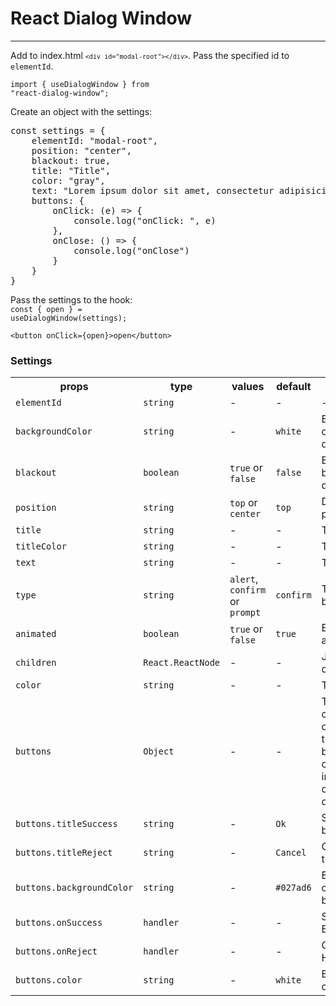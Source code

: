 <h1>React Dialog Window</h1>
<hr/>

Add to index.html <code>`<div id="modal-root"></div>`</code>. 
Pass the specified id to <code>elementId</code>.

<code>import { useDialogWindow } from "react-dialog-window";</code>

Create an object with the settings:
<pre>
const settings = {
    elementId: "modal-root",
    position: "center",
    blackout: true,
    title: "Title",
    color: "gray",
    text: "Lorem ipsum dolor sit amet, consectetur adipisicing elit.",
    buttons: {
        onClick: (e) => {
            console.log("onClick: ", e)
        },
        onClose: () => {
            console.log("onClose")
        }
    }
}
</pre>


Pass the settings to the hook:<br/>
<code>const { open } = useDialogWindow(settings);</code>

`<button onClick={open}>open</button>`

<h3>Settings</h3>  
<table>
    <tr>
        <th>props</th>
        <th>type</th>
        <th>values</th>
        <th>default</th>
        <th>description</th>
        <th>required</th>
    </tr>
    <tr>
        <td><code>elementId</code></td>
        <td><code>string</code></td>
        <td>-</td>
        <td>-</td>
        <td>-</td>
        <td>yes</td>
    </tr>
    <tr>
        <td><code>backgroundColor</code></td>
        <td><code>string</code></td>
        <td>-</td>
        <td><code>white</code></td>
        <td>Background color of the dialog box</td>
        <td>not</td>
    </tr>
    <tr>
        <td><code>blackout</code></td>
        <td><code>boolean</code></td>
        <td><code>true</code> or <code>false</code></td>
        <td><code>false</code></td>
        <td>Enable background dimming</td>
        <td>not</td>
    </tr>
    <tr>
        <td><code>position</code></td>
        <td><code>string</code></td>
        <td><code>top</code> or <code>center</code></td>
        <td><code>top</code></td>
        <td>Dialog box position</td>
        <td>not</td>
    </tr>
    <tr>
        <td><code>title</code></td>
        <td><code>string</code></td>
        <td>-</td>
        <td>-</td>
        <td>Title text</td>
        <td>not</td>
    </tr>
    <tr>
        <td><code>titleColor</code></td>
        <td><code>string</code></td>
        <td>-</td>
        <td>-</td>
        <td>Title color</td>
        <td>not</td>
    </tr>
    <tr>
        <td><code>text</code></td>
        <td><code>string</code></td>
        <td>-</td>
        <td>-</td>
        <td>Text</td>
        <td>not</td>
    </tr>
    <tr>
        <td><code>type</code></td>
        <td><code>string</code></td>
        <td><code>alert</code>, <code>confirm</code> or <code>prompt</code></td>
        <td><code>confirm</code></td>
        <td>Type of dialog box</td>
        <td>not</td>
    </tr>
    <tr>
        <td><code>animated</code></td>
        <td><code>boolean</code></td>
        <td><code>true</code> or <code>false</code></td>
        <td><code>true</code></td>
        <td>Enable animation</td>
        <td>not</td>
    </tr>
    <tr>
        <td><code>children</code></td>
        <td><code>React.ReactNode</code></td>
        <td>-</td>
        <td>-</td>
        <td>JSX component</td>
        <td>not</td>
    </tr>
    <tr>
        <td><code>color</code></td>
        <td><code>string</code></td>
        <td>-</td>
        <td>-</td>
        <td>Text color</td>
        <td>not</td>
    </tr>
    <tr>
        <td><code>buttons</code></td>
        <td><code>Object</code></td>
        <td>-</td>
        <td>-</td>
        <td>The button configuration object. Any of the standard buttons in the current implementation closes the dialog box.</td>
        <td>not</td>
    </tr>
    <tr>
        <td><code>buttons.titleSuccess</code></td>
        <td><code>string</code></td>
        <td>-</td>
        <td><code>Ok</code></td>
        <td>Success button title</td>
        <td>not</td>
    </tr>
    <tr>
        <td><code>buttons.titleReject</code></td>
        <td><code>string</code></td>
        <td>-</td>
        <td><code>Cancel</code></td>
        <td>Cancel button title</td>
        <td>not</td>
    </tr>
    <tr>
        <td><code>buttons.backgroundColor</code></td>
        <td><code>string</code></td>
        <td>-</td>
        <td><code>#027ad6</code></td>
        <td>Background color of buttons</td>
        <td>not</td>
    </tr>
    <tr>
        <td><code>buttons.onSuccess</code></td>
        <td><code>handler</code></td>
        <td>-</td>
        <td>-</td>
        <td>Success Button Handler</td>
        <td>not</td>
    </tr>
    <tr>
        <td><code>buttons.onReject</code></td>
        <td><code>handler</code></td>
        <td>-</td>
        <td>-</td>
        <td>Cancel button Handler</td>
        <td>not</td>
    </tr>
    <tr>
        <td><code>buttons.color</code></td>
        <td><code>string</code></td>
        <td>-</td>
        <td><code>white</code></td>
        <td>Button text color</td>
        <td>not</td>
    </tr>
</table>